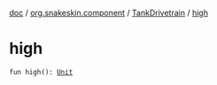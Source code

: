 [doc](../../index.md) / [org.snakeskin.component](../index.md) / [TankDrivetrain](index.md) / [high](./high.md)

# high

`fun high(): `[`Unit`](https://kotlinlang.org/api/latest/jvm/stdlib/kotlin/-unit/index.html)